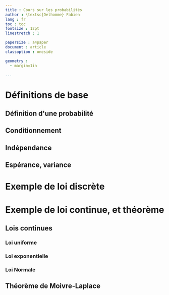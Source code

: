 ```yaml
---
title : Cours sur les probabilités
author : \textsc{Delhomme} Fabien
lang : fr
toc : toc
fontsize : 12pt
linestretch : 1

papersize : a4paper
document : article
classoption : oneside

geometry : 
  - margin=1in

...
```


# Définitions de base

## Définition d'une probabilité

## Conditionnement 

## Indépendance 

## Espérance, variance 

# Exemple de loi discrète

# Exemple de loi continue, et théorème

## Lois continues 

### Loi uniforme

### Loi exponentielle

### Loi Normale 

## Théorème de Moivre-Laplace


